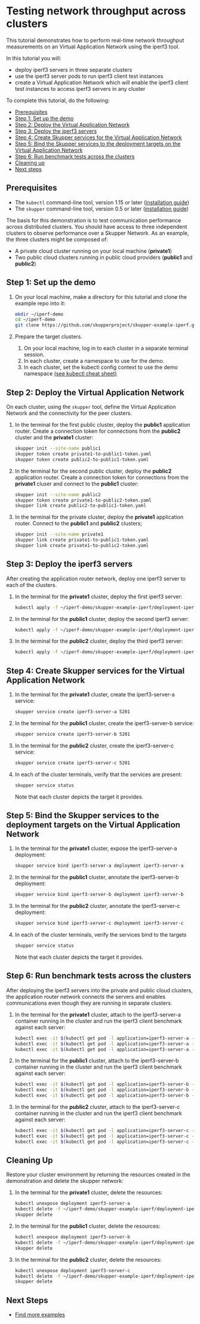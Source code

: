 # Testing network throughput across clusters

This tutorial demonstrates how to perform real-time network throughput measurements on an Virtual Application Network using the iperf3 tool.

In this tutorial you will:

* deploy iperf3 servers in three separate clusters
* use the iperf3 server pods to run iperf3 client test instances
* create a Virtual Application Network which will enable the iperf3 client test instances to access iperf3 servers in any cluster

To complete this tutorial, do the following:

* [Prerequisites](#prerequisites)
* [Step 1: Set up the demo](#step-1-set-up-the-demo)
* [Step 2: Deploy the Virtual Application Network](#step-2-deploy-the-virtual-application-network)
* [Step 3: Deploy the iperf3 servers](#step-3-deploy-the-iperf3-servers)
* [Step 4: Create Skupper services for the Virtual Application Network](#step-4-create-skupper-services-for-the-virtual-application-network)
* [Step 5: Bind the Skupper services to the deployment targets on the Virtual Application Network](#step-5-bind-the-skupper-services-to-the-deployment-targets-on-the-virtual-application-network)
* [Step 6: Run benchmark tests across the clusters](#step-6-run-benchmark-tests-across-the-clusters)
* [Cleaning up](#cleaning-up)
* [Next steps](#next-steps)

## Prerequisites

* The `kubectl` command-line tool, version 1.15 or later ([installation guide](https://kubernetes.io/docs/tasks/tools/install-kubectl/))
* The `skupper` command-line tool, version 0.5 or later ([installation guide](https://skupper.io/start/index.html#step-1-install-the-skupper-command-line-tool-in-your-environment))

The basis for this demonstration is to test communication performance across distributed clusters. You should have access to three independent clusters to observe performance over a Skupper Network. As an example, the three clusters might be composed of:

* A private cloud cluster running on your local machine (**private1**)
* Two public cloud clusters running in public cloud providers (**public1** and **public2**)


## Step 1: Set up the demo

1. On your local machine, make a directory for this tutorial and clone the example repo into it:

   ```bash
   mkdir ~/iperf-demo
   cd ~/iperf-demo
   git clone https://github.com/skupperproject/skupper-example-iperf.git
   ```

2. Prepare the target clusters.

   1. On your local machine, log in to each cluster in a separate terminal session.
   2. In each cluster, create a namespace to use for the demo.
   3. In each cluster, set the kubectl config context to use the demo namespace [(see kubectl cheat sheet)](https://kubernetes.io/docs/reference/kubectl/cheatsheet/)

## Step 2: Deploy the Virtual Application Network

On each cluster, using the `skupper` tool, define the Virtual Application Network and the connectivity for the peer clusters.

1. In the terminal for the first public cluster, deploy the **public1** application router. Create a connection token for connections from the **public2** cluster and the **private1** cluster:

   ```bash
   skupper init --site-name public1
   skupper token create private1-to-public1-token.yaml
   skupper token create public2-to-public1-token.yaml
   ```

2. In the terminal for the second public cluster, deploy the **public2** application router. Create a connection token for connections from the **private1** cluser and connect to the **public1** cluster:

   ```bash
   skupper init --site-name public2
   skupper token create private1-to-public2-token.yaml
   skupper link create public2-to-public1-token.yaml
   ```

3. In the terminal for the private cluster, deploy the **private1** application router. Connect to the **public1** and **public2** clusters;

   ```bash
   skupper init --site-name private1
   skupper link create private1-to-public1-token.yaml
   skupper link create private1-to-public2-token.yaml
   ```

## Step 3: Deploy the iperf3 servers

After creating the application router network, deploy one iperf3 server to each of the clusters.

1. In the terminal for the **private1** cluster, deploy the first iperf3 server:

   ```bash
   kubectl apply -f ~/iperf-demo/skupper-example-iperf/deployment-iperf3-a.yaml
   ```

2. In the terminal for the **public1** cluster, deploy the second iperf3 server:

   ```bash
   kubectl apply -f ~/iperf-demo/skupper-example-iperf/deployment-iperf3-b.yaml
   ```

3. In the terminal for the **public2** cluster, deploy the third iperf3 server:

   ```bash
   kubectl apply -f ~/iperf-demo/skupper-example-iperf/deployment-iperf3-c.yaml
   ```


## Step 4: Create Skupper services for the Virtual Application Network


1. In the terminal for the **private1** cluster, create the iperf3-server-a service:

   ```bash
   skupper service create iperf3-server-a 5201
   ```

2. In the terminal for the **public1** cluster, create the iperf3-server-b service:

   ```bash
   skupper service create iperf3-server-b 5201
   ```

3. In the terminal for the **public2** cluster, create the iperf3-server-c service:

   ```bash
   skupper service create iperf3-server-c 5201
   ```

4. In each of the cluster terminals, verify that the services are present:

   ```bash
   skupper service status
   ```

    Note that each cluster depicts the target it provides.


## Step 5: Bind the Skupper services to the deployment targets on the Virtual Application Network

1. In the terminal for the **private1** cluster, expose the iperf3-server-a deployment:

   ```bash
   skupper service bind iperf3-server-a deployment iperf3-server-a
   ```

2. In the terminal for the **public1** cluster, annotate the iperf3-server-b deployment:

   ```bash
   skupper service bind iperf3-server-b deployment iperf3-server-b
   ```

3. In the terminal for the **public2** cluster, annotate the iperf3-server-c deployment:

   ```bash
   skupper service bind iperf3-server-c deployment iperf3-server-c
   ```

4. In each of the cluster terminals, verify the services bind to the targets

   ```bash
   skupper service status
   ```

    Note that each cluster depicts the target it provides.


## Step 6: Run benchmark tests across the clusters

After deploying the iperf3 servers into the private and public cloud clusters, the application router network connects the servers and enables communications even though they are running in separate clusters.

1. In the terminal for the **private1** cluster, attach to the iperf3-server-a container running in the cluster and run the iperf3 client benchmark against each server:

   ```bash
   kubectl exec -it $(kubectl get pod -l application=iperf3-server-a -o=jsonpath='{.items[0].metadata.name}') -- iperf3 -c iperf3-server-a
   kubectl exec -it $(kubectl get pod -l application=iperf3-server-a -o=jsonpath='{.items[0].metadata.name}') -- iperf3 -c iperf3-server-b
   kubectl exec -it $(kubectl get pod -l application=iperf3-server-a -o=jsonpath='{.items[0].metadata.name}') -- iperf3 -c iperf3-server-c
   ```

2. In the terminal for the **public1** cluster, attach to the iperf3-server-b container running in the cluster and run the iperf3 client benchmark against each server:

   ```bash
   kubectl exec -it $(kubectl get pod -l application=iperf3-server-b -o=jsonpath='{.items[0].metadata.name}') -- iperf3 -c iperf3-server-a
   kubectl exec -it $(kubectl get pod -l application=iperf3-server-b -o=jsonpath='{.items[0].metadata.name}') -- iperf3 -c iperf3-server-b
   kubectl exec -it $(kubectl get pod -l application=iperf3-server-b -o=jsonpath='{.items[0].metadata.name}') -- iperf3 -c iperf3-server-c
   ```

3. In the terminal for the **public2** cluster, attach to the iperf3-server-c container running in the cluster and run the iperf3 client benchmark against each server:

   ```bash
   kubectl exec -it $(kubectl get pod -l application=iperf3-server-c -o=jsonpath='{.items[0].metadata.name}') -- iperf3 -c iperf3-server-a
   kubectl exec -it $(kubectl get pod -l application=iperf3-server-c -o=jsonpath='{.items[0].metadata.name}') -- iperf3 -c iperf3-server-b
   kubectl exec -it $(kubectl get pod -l application=iperf3-server-c -o=jsonpath='{.items[0].metadata.name}') -- iperf3 -c iperf3-server-c
   ```


## Cleaning Up

Restore your cluster environment by returning the resources created in the demonstration and delete the skupper network:

1. In the terminal for the **private1** cluster, delete the resources:

   ```bash
   kubectl unexpose deployment iperf3-server-a
   kubectl delete -f ~/iperf-demo/skupper-example-iperf/deployment-iperf3-a.yaml
   skupper delete
   ```

2. In the terminal for the **public1** cluster, delete the resources:

   ```bash
   kubectl unexpose deployment iperf3-server-b
   kubectl delete -f ~/iperf-demo/skupper-example-iperf/deployment-iperf3-b.yaml
   skupper delete
   ```

3. In the terminal for the **public2** cluster, delete the resources:

   ```bash
   kubectl unexpose deployment iperf3-server-c
   kubectl delete -f ~/iperf-demo/skupper-example-iperf/deployment-iperf3-c.yaml
   skupper delete
   ```

## Next Steps

 - [Find more examples](https://skupper.io/examples/)
